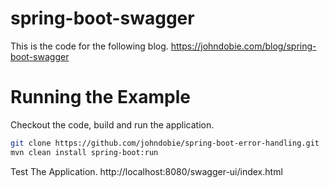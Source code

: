 # spring-boot-swagger
This is the code for the following blog.
https://johndobie.com/blog/spring-boot-swagger

# Running the Example
Checkout the code, build and run the application.
```bash
git clone https://github.com/johndobie/spring-boot-error-handling.git
mvn clean install spring-boot:run
```

Test The Application.
http://localhost:8080/swagger-ui/index.html
